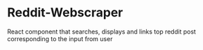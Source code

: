 # Reddit-Webscraper
React component that searches, displays and links top reddit post corresponding to the input from user

